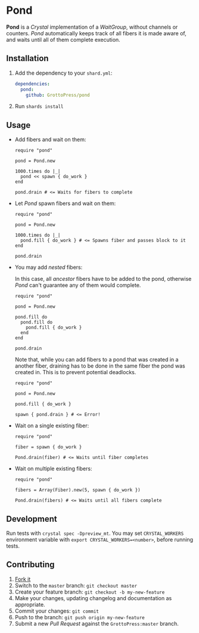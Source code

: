 # Pond

**Pond** is a *Crystal* implementation of a *WaitGroup*, without channels or counters. *Pond* automatically keeps track of all fibers it is made aware of, and waits until all of them complete execution.

## Installation

1. Add the dependency to your `shard.yml`:

   ```yaml
   dependencies:
     pond:
       github: GrottoPress/pond
   ```

1. Run `shards install`

## Usage

- Add fibers and wait on them:

  ```crystal
  require "pond"

  pond = Pond.new

  1000.times do |_|
    pond << spawn { do_work }
  end

  pond.drain # <= Waits for fibers to complete
  ```

- Let *Pond* spawn fibers and wait on them:

  ```crystal
  require "pond"

  pond = Pond.new

  1000.times do |_|
    pond.fill { do_work } # <= Spawns fiber and passes block to it
  end

  pond.drain
  ```

- You may add *nested* fibers:

  In this case, all *ancestor* fibers have to be added to the pond, otherwise *Pond* can't guarantee any of them would complete.

  ```crystal
  require "pond"

  pond = Pond.new

  pond.fill do
    pond.fill do
      pond.fill { do_work }
    end
  end

  pond.drain
  ```

  Note that, while you can add fibers to a pond that was created in a another fiber, draining has to be done in the same fiber the pond was created in. This is to prevent potential deadlocks.

  ```crystal
  require "pond"

  pond = Pond.new

  pond.fill { do_work }

  spawn { pond.drain } # <= Error!
  ````

- Wait on a single existing fiber:

  ```crystal
  require "pond"

  fiber = spawn { do_work }

  Pond.drain(fiber) # <= Waits until fiber completes
  ```

- Wait on multiple existing fibers:

  ```crystal
  require "pond"

  fibers = Array(Fiber).new(5, spawn { do_work })

  Pond.drain(fibers) # <= Waits until all fibers complete
  ```

## Development

Run tests with `crystal spec -Dpreview_mt`. You may set `CRYSTAL_WORKERS` environment variable with `export CRYSTAL_WORKERS=<number>`, before running tests.

## Contributing

1. [Fork it](https://github.com/GrottoPress/pond/fork)
1. Switch to the `master` branch: `git checkout master`
1. Create your feature branch: `git checkout -b my-new-feature`
1. Make your changes, updating changelog and documentation as appropriate.
1. Commit your changes: `git commit`
1. Push to the branch: `git push origin my-new-feature`
1. Submit a new *Pull Request* against the `GrottoPress:master` branch.
